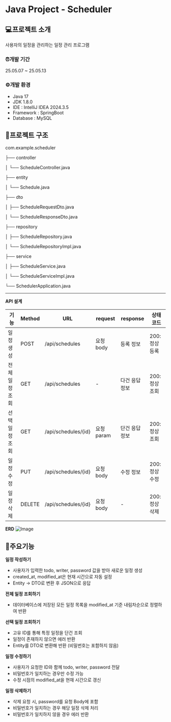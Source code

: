 # Java Project - Scheduler

## 💻프로젝트 소개
사용자의 일정을 관리하는 일정 관리 프로그램

### ⏰개발 기간
25.05.07 ~ 25.05.13

### ⚙️개발 환경
* Java 17
* JDK 1.8.0
* IDE : IntelliJ IDEA 2024.3.5
* Framework : SpringBoot
* Database : MySQL

## 📄프로젝트 구조
com.example.scheduler

├── controller

│   └── ScheduleController.java

├── entity

│   └── Schedule.java

├── dto

│   ├── ScheduleRequestDto.java

│   └── ScheduleResponseDto.java

├── repository

│   ├── ScheduleRepository.java

│   └── ScheduleRepositoryImpl.java

├── service

│   ├── ScheduleService.java

│   └── ScheduleServiceImpl.java

└── SchedulerApplication.java

----
**API 설계**

| 기능 | Method | URL | request  | response | 상태코드 |
| --- | --- | --- |----------| --- | --- |
| 일정 생성 | POST   | /api/schedules | 요청 body  | 등록 정보 | 200: 정상등록 |
| 전체 일정 조회 | GET   | /api/schedules | -        | 다건 응답 정보 | 200: 정상조회 |
| 선택 일정 조회 | GET  | 	/api/schedules/{id} | 요청 param | 단건 응답 정보 | 200: 정상조회 |
| 일정 수정 | PUT   | 	/api/schedules/{id} | 요청 body  | 수정 정보 | 200: 정상수정 |
| 일정 삭제 | DELETE   | 	/api/schedules/{id} | 요청 body  | - | 200: 정상삭제 |

**ERD**
![Image](https://github.com/user-attachments/assets/fe217100-6b4a-4e46-9957-31537b5c81a5)

## 📌주요기능
**일정 작성하기**
* 사용자가 입력한 todo, writer, password 값을 받아 새로운 일정 생성 
* created_at, modified_at은 현재 시간으로 자동 설정 
* Entity → DTO로 변환 후 JSON으로 응답

**전체 일정 조회하기**
* 데이터베이스에 저장된 모든 일정 목록을 modified_at 기준 내림차순으로 정렬하여 반환

**선택 일정 조회하기**
* 고유 ID를 통해 특정 일정을 단건 조회 
* 일정이 존재하지 않으면 에러 반환 
* Entity를 DTO로 변환해 반환 (비밀번호는 포함하지 않음)

**일정 수정하기**
* 사용자가 요청한 ID와 함께 todo, writer, password 전달 
* 비밀번호가 일치하는 경우만 수정 가능 
* 수정 시점의 modified_at을 현재 시간으로 갱신

**일정 삭제하기**
* 삭제 요청 시, password를 요청 Body에 포함 
* 비밀번호가 일치하는 경우 해당 일정 삭제 처리
* 비밀번호가 일치하지 않을 경우 에러 반환
